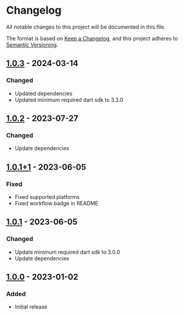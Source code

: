 # Changelog
All notable changes to this project will be documented in this file.

The format is based on [Keep a Changelog](https://keepachangelog.com/en/1.0.0/),
and this project adheres to [Semantic Versioning](https://semver.org/spec/v2.0.0.html).

## [1.0.3] - 2024-03-14
### Changed
- Updated dependencies
- Updated minimum required dart sdk to 3.3.0

## [1.0.2] - 2023-07-27
### Changed
- Update dependencies

## [1.0.1+1] - 2023-06-05
### Fixed
- Fixed supported platforms
- Fixed workflow badge in README

## [1.0.1] - 2023-06-05
### Changed
- Update minimum required dart sdk to 3.0.0
- Update dependencies

## [1.0.0] - 2023-01-02
### Added
- Initial release

[1.0.3]: https://github.com/Skycoder42/etebase-dart/compare/etebase-v1.0.2...etebase-v1.0.3
[1.0.2]: https://github.com/Skycoder42/etebase-dart/compare/etebase-v1.0.1+1...etebase-v1.0.2
[1.0.1+1]: https://github.com/Skycoder42/etebase-dart/compare/etebase-v1.0.1...etebase-v1.0.1+1
[1.0.1]: https://github.com/Skycoder42/etebase-dart/compare/etebase%2Fv1.0.0...etebase-v1.0.1
[1.0.0]: https://github.com/Skycoder42/etebase-dart/releases/tag/etebase%2Fv1.0.0
